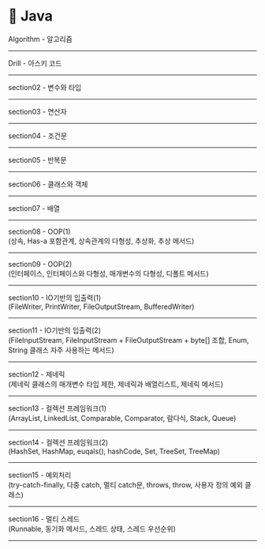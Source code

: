 <h1>💜 Java</h1>
Algorithm - 알고리즘 <hr/>
Drill - 아스키 코드 <br /><hr/>
section02 - 변수와 타입 <br/><hr/>
section03 - 연산자 <br/><hr/>
section04 - 조건문 <br/><hr/>
section05 - 반복문 <br/><hr/>
section06 - 클래스와 객체 <br/><hr/>
section07 - 배열 <br /><hr/>
section08 - OOP(1) <br />(상속,  Has-a 포함관계, 상속관계의 다형성, 추상화, 추상 메서드)<hr/>
section09 - OOP(2) <br /> (인터페이스, 인터페이스와 다형성, 매개변수의 다형성, 디폴트 메서드)<hr/>
section10 - IO기반의 입출력(1) <br/> (FileWriter, PrintWriter, FileOutputStream, BufferedWriter) <br /><hr/>
section11 - IO기반의 입출력(2) <br/>
(FileInputStream, FileInputStream + FileOutputStream + byte[] 조합, Enum, String 클래스 자주 사용하는 메서드)<br /><hr/>
section12 - 제네릭 <br />(제네릭 클래스의 매개변수 타입 제한, 제네릭과 배열리스트, 제네릭 메서드)<hr/>
section13 - 컬렉션 프레임워크(1) <br/>(ArrayList, LinkedList, Comparable, Comparator, 람다식, Stack, Queue) <br /><hr/>
section14 - 컬렉션 프레임워크(2) <br/> (HashSet, HashMap, euqals(), hashCode, Set, TreeSet, TreeMap) <br /><hr/>
section15 - 예외처리 <br/> (try-catch-finally, 다중 catch, 멀티 catch문, throws, throw, 사용자 정의 예외 클래스) <br/> <hr />
section16 - 멀티 스레드 <br/>(Runnable, 동기화 메서드, 스레드 상태, 스레드 우선순위) <br/> <hr/>
